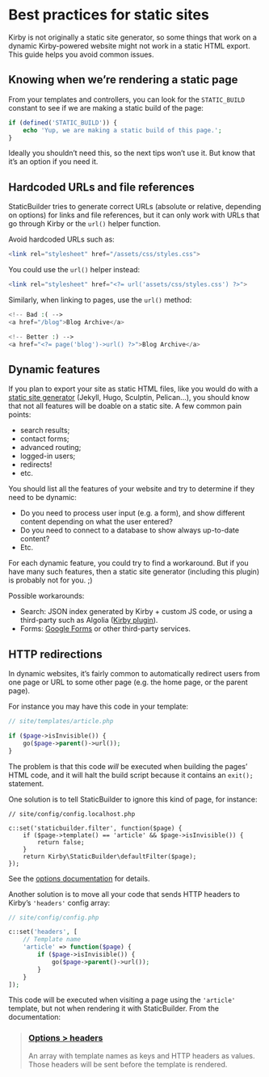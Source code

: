 Best practices for static sites
===============================


Kirby is not originally a static site generator, so some things that work on a dynamic Kirby-powered website might not work in a static HTML export. This guide helps you avoid common issues.


Knowing when we’re rendering a static page
------------------------------------------

From your templates and controllers, you can look for the `STATIC_BUILD` constant to see if we are making a static build of the page:

```php
if (defined('STATIC_BUILD')) {
    echo 'Yup, we are making a static build of this page.';
}
```

Ideally you shouldn’t need this, so the next tips won’t use it. But know that it’s an option if you need it.


Hardcoded URLs and file references
----------------------------------

StaticBuilder tries to generate correct URLs (absolute or relative, depending on options) for links and file references, but it can only work with URLs that go through Kirby or the `url()` helper function.

Avoid hardcoded URLs such as:

```php
<link rel="stylesheet" href="/assets/css/styles.css">
```

You could use the `url()` helper instead:

```php
<link rel="stylesheet" href="<?= url('assets/css/styles.css') ?>">
```

Similarly, when linking to pages, use the `url()` method:

```php
<!-- Bad :( -->
<a href="/blog">Blog Archive</a>

<!-- Better :) -->
<a href="<?= page('blog')->url() ?>">Blog Archive</a>
```


Dynamic features
----------------

If you plan to export your site as static HTML files, like you would do with a [static site generator](https://www.staticgen.com/) (Jekyll, Hugo, Sculptin, Pelican…), you should know that not all features will be doable on a static site. A few common pain points:

-   search results;
-   contact forms;
-   advanced routing;
-   logged-in users;
-   redirects!
-   etc.

You should list all the features of your website and try to determine if they need to be dynamic:

-   Do you need to process user input (e.g. a form), and show different content depending on what the user entered?
-   Do you need to connect to a database to show always up-to-date content?
-   Etc.

For each dynamic feature, you could try to find a workaround. But if you have many such features, then a static site generator (including this plugin) is probably not for you. ;)

Possible workarounds:

-   Search: JSON index generated by Kirby + custom JS code, or using a third-party such as Algolia ([Kirby plugin](https://github.com/getkirby-plugins/algolia-plugin)).
-   Forms: [Google Forms](https://www.google.com/forms/about/) or other third-party services.


HTTP redirections
-----------------

In dynamic websites, it’s fairly common to automatically redirect users from one page or URL to some other page (e.g. the home page, or the parent page).

For instance you may have this code in your template:

```php
// site/templates/article.php

if ($page->isInvisible()) {
    go($page->parent()->url());
}
```

The problem is that this code *will* be executed when building the pages’ HTML code, and it will halt the build script because it contains an `exit();` statement.

One solution is to tell StaticBuilder to ignore this kind of page, for instance:

```
// site/config/config.localhost.php

c::set('staticbuilder.filter', function($page) {
    if ($page->template() == 'article' && $page->isInvisible()) {
        return false;
    }
    return Kirby\StaticBuilder\defaultFilter($page);
});
```

See the [options documentation](options.md) for details.

Another solution is to move all your code that sends HTTP headers to Kirby’s `'headers'` config array:

```php
// site/config/config.php

c::set('headers', [
    // Template name
    'article' => function($page) {
        if ($page->isInvisible()) {
            go($page->parent()->url());
        }
    }
]);
```

This code will be executed when visiting a page using the `'article'` template, but not when rendering it with StaticBuilder. From the documentation:
 
> ### [Options > headers](https://getkirby.com/docs/cheatsheet/options/headers)
> An array with template names as keys and HTTP headers as values. Those headers will be sent before the template is rendered.
